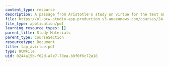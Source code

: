 ```yaml
---
content_type: resource
description: A passage from Aristotle's study on virtue for the text analysis presentation.
file: https://ol-ocw-studio-app-production.s3.amazonaws.com/courses/24-200-ancient-philosophy-fall-2004/0244a15bf02da7e778eab8f0f6c72a18_tap_avirtue.pdf
file_type: application/pdf
learning_resource_types: []
parent_title: Study Materials
parent_type: CourseSection
resourcetype: Document
title: tap_avirtue.pdf
type: OCWFile
uid: 0244a15b-f02d-a7e7-78ea-b8f0f6c72a18
---
```

